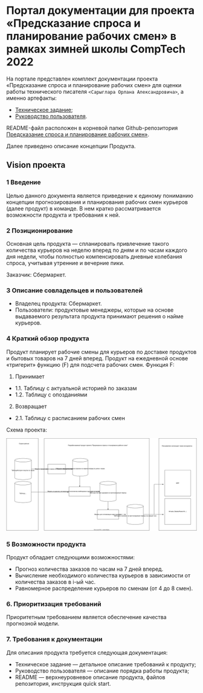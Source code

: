 # Портал документации для проекта «Предсказание спроса и планирование рабочих смен» в рамках зимней школы CompTech 2022

На портале представлен комплект документации проекта «Предсказание спроса и планирование рабочих смен» для оценки работы технического писателя `<Сарыглара Орлана Александровича>`, а именно артефакты:

- [Техническое задание](https://github.com/comptech-winter-school/shift-planning/blob/main/docs/tz.md);
- [Руководство пользователя](https://github.com/comptech-winter-school/shift-planning/blob/main/docs/source/user_guide.md).

README-файл расположен в корневой папке Github-репозитория [Предсказание спроса и планирование рабочих смен»](https://github.com/comptech-winter-school/shift-planning).

Далее приведено описание концепции Продукта.


## Vision проекта


### 1 Введение

Целью данного документа является приведение к единому пониманию концепции прогнозирования и планирования рабочих смен курьеров (далее продукт) в команде. В нем кратко рассматривается возможности продукта и требования к ней.

### 2 Позиционирование

Основная цель продукта — спланировать привлечение такого количества курьеров на неделю вперед по дням и по часам каждого дня недели, чтобы полностью компенсировать дневные колебания спроса, учитывая утренние и вечерние пики.

Заказчик: Сбермаркет.

### 3 Описание совладельцев и пользователей
- Владелец продукта: Сбермаркет.
- Пользователи: продуктовые менеджеры, которые на основе выдаваемого результата продукта принимают решения о найме курьеров.

### 4 Краткий обзор продукта			
Продукт планирует рабочие смены для курьеров по доставке продуктов и бытовых товаров на 7 дней вперед. 
Продукт на ежедневной основе «тригерит» функцию (F) для подсчета рабочих смен.
Функция F:
1. Принимает
- 1.1.  Таблицу с актуальной историей по заказам
- 1.2.  Таблицу с опозданиями 
2. Возвращает
- 2.1. Таблицу с расписанием рабочих смен

Схема проекта:


![Схема проекта_](./source/common_view_of_project.svg)

### 5 Возможности продукта

Продукт обладает следующими возможностями:
- Прогноз количества заказов по часам на 7 дней вперед.
- Вычисление необходимого количества курьеров в зависимости от количества заказов в i-ый час.
- Равномерное распределение курьеров по сменам (от 4 до 8 смен).
		
### 6. Приоритизация требований
Приоритетным требованием является обеспечение качества прогнозной модели.



### 7. Требования к документации
Для описания продукта требуется следующая документация:

- Техническое задание — детальное описание требований к продукту;
- Руководство пользователя — описание порядка работы продукта;
- README — верхнеуровневое описание продукта, файлов репозитория, инструкция quick start.
